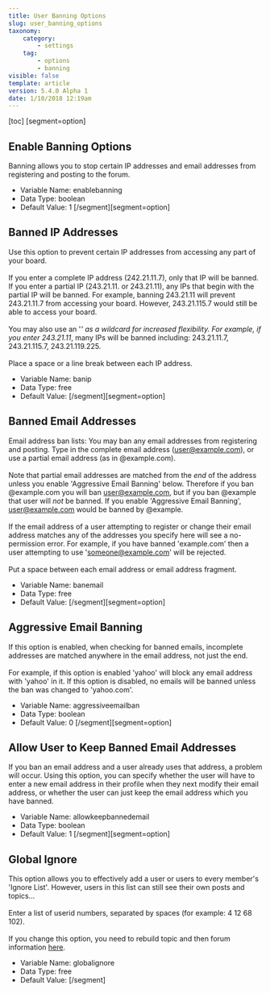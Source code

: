 ```yaml
---
title: User Banning Options
slug: user_banning_options
taxonomy:
    category:
        - settings
    tag:
        - options
        - banning
visible: false
template: article
version: 5.4.0 Alpha 1
date: 1/10/2018 12:19am
---
```


[toc]
[segment=option]

## Enable Banning Options
Banning allows you to stop certain IP addresses and email addresses from registering and posting to the forum.



- Variable Name: enablebanning
- Data Type: boolean
- Default Value: 1
[/segment][segment=option]

## Banned IP Addresses
Use this option to prevent certain IP addresses from accessing any part of your board.<br />
<br />
If you enter a complete IP address (242.21.11.7), only that IP will be banned.<br />
If you enter a partial IP (243.21.11. or 243.21.11), any IPs that begin with the partial IP will be banned. For example, banning 243.21.11 will prevent 243.21.11.7 from accessing your board. However, 243.21.115.7 would still be able to access your board.<br />
<br />
You may also use an '*' as a wildcard for increased flexibility. For example, if you enter 243.21.11*, many IPs will be banned including: 243.21.11.7, 243.21.115.7, 243.21.119.225.<br />
<br />
Place a space or a line break between each IP address.



- Variable Name: banip
- Data Type: free
- Default Value: 
[/segment][segment=option]

## Banned Email Addresses
Email address ban lists: You may ban any email addresses from registering and posting. Type in the complete email address (user@example.com), or use a partial email address (as in @example.com).<br />
<br />
Note that partial email addresses are matched from the <em>end</em> of the address unless you enable 'Aggressive Email Banning' below. Therefore if you ban @example.com you will ban user@example.com, but if you ban @example that user will <em>not</em> be banned. If you enable 'Aggressive Email Banning', user@example.com would be banned by @example.<br />
<br />
If the email address of a user attempting to register or change their email address matches any of the addresses you specify here will see a no-permission error. For example, if you have banned 'example.com' then a user attempting to use 'someone@example.com' will be rejected.<br />
<br />
Put a space between each email address or email address fragment.



- Variable Name: banemail
- Data Type: free
- Default Value: 
[/segment][segment=option]

## Aggressive Email Banning
If this option is enabled, when checking for banned emails, incomplete addresses are matched anywhere in the email address, not just the end.<br />
<br />
For example, if this option is enabled 'yahoo' will block any email address with 'yahoo' in it. If this option is disabled, no emails will be banned unless the ban was changed to 'yahoo.com'.



- Variable Name: aggressiveemailban
- Data Type: boolean
- Default Value: 0
[/segment][segment=option]

## Allow User to Keep Banned Email Addresses
If you ban an email address and a user already uses that address, a problem will occur. Using this option, you can specify whether the user will have to enter a new email address in their profile when they next modify their email address, or whether the user can just keep the email address which you have banned.



- Variable Name: allowkeepbannedemail
- Data Type: boolean
- Default Value: 1
[/segment][segment=option]

## Global Ignore
This option allows you to effectively add a user or users to every member's 'Ignore List'. However, users in this list can still see their own posts and topics...<br />
<br />
Enter a list of userid numbers, separated by spaces (for example: 4 12 68 102).<br />
<br />If you change this option, you need to rebuild topic and then forum information <a href="admincp/misc.php">here</a>.



- Variable Name: globalignore
- Data Type: free
- Default Value: 
[/segment]